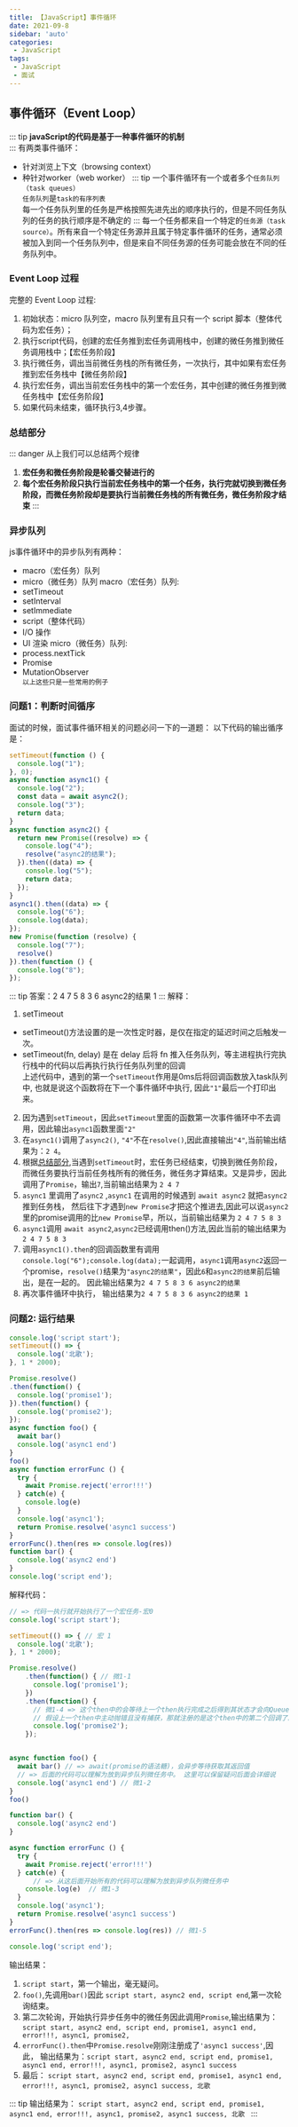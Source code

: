 ```yaml
---
title: 【JavaScript】事件循环
date: 2021-09-8
sidebar: 'auto'
categories:
 - JavaScript
tags:
 - JavaScript
 - 面试
---
```

## 事件循环（Event Loop）
::: tip
__javaScript的代码是基于一种事件循环的机制__   
:::
有两类事件循环：
- 针对浏览上下文（browsing context）
- 种针对worker（web worker）
::: tip
一个事件循环有一个或者多个`任务队列（task queues）`   
`任务队列`是`task的有序列表`    
每一个任务队列里的任务是严格按照先进先出的顺序执行的，但是不同任务队列的任务的执行顺序是不确定的
:::
每一个任务都来自一个特定的`任务源（task source）`。所有来自一个特定任务源并且属于特定事件循环的任务，通常必须被加入到同一个任务队列中，但是来自不同任务源的任务可能会放在不同的任务队列中。
### Event Loop 过程
完整的 Event Loop 过程:
1. 初始状态：micro 队列空，macro 队列里有且只有一个 script 脚本（整体代码为宏任务）；
2. 执行script代码，创建的宏任务推到宏任务调用栈中，创建的微任务推到微任务调用栈中；【宏任务阶段】
3. 执行微任务，调出当前微任务栈的所有微任务，一次执行，其中如果有宏任务推到宏任务栈中【微任务阶段】
4. 执行宏任务，调出当前宏任务栈中的第一个宏任务，其中创建的微任务推到微任务栈中【宏任务阶段】
5. 如果代码未结束，循环执行3,4步骤。
### 总结部分
::: danger
从上我们可以总结两个规律
1. __宏任务和微任务阶段是轮番交替进行的__
2. __每个宏任务阶段只执行当前宏任务栈中的第一个任务，执行完就切换到微任务阶段，而微任务阶段却是要执行当前微任务栈的所有微任务，微任务阶段才结束__
:::
### 异步队列
js事件循环中的异步队列有两种：
- macro（宏任务）队列
- micro（微任务）队列
macro（宏任务）队列:
- setTimeout
- setInterval
- setImmediate
- script（整体代码）
-  I/O 操作
-  UI 渲染
micro（微任务）队列:
- process.nextTick
- Promise
- MutationObserver   
`以上这些只是一些常用的例子`

### 问题1：判断时间循序
面试的时候，面试事件循环相关的问题必问一下的一道题：
以下代码的输出循序是：

``` js
setTimeout(function () {
  console.log("1");
}, 0);
async function async1() {
  console.log("2");
  const data = await async2();
  console.log("3");
  return data;
}
async function async2() {
  return new Promise((resolve) => {
    console.log("4");
    resolve("async2的结果");
  }).then((data) => {
    console.log("5");
    return data;
  });
}
async1().then((data) => {
  console.log("6");
  console.log(data);
});
new Promise(function (resolve) {
  console.log("7");
  resolve()
}).then(function () {
  console.log("8");
});
```

::: tip
答案：2 4 7 5 8 3 6 async2的结果 1
:::
解释：
1. setTimeout
- setTimeout()方法设置的是一次性定时器，是仅在指定的延迟时间之后触发一次。   
- setTimeout(fn, delay) 是在 delay 后将 fn 推入任务队列，等主进程执行完执行栈中的代码以后再执行执行任务队列里的回调   
上述代码中，遇到的第一个`setTimeout`作用是0ms后将回调函数放入task队列中, 也就是说这个函数将在下一个事件循环中执行, 因此`"1"`最后一个打印出来。
2. 因为遇到`setTimeout`，因此`setTimeout`里面的函数第一次事件循环中不去调用，因此输出`async1`函数里面`"2"`
3. 在`async1()`调用了`async2()`, `"4"`不在`resolve()`,因此直接输出`"4"`,当前输出结果为：`2 4`。
4. 根据[总结部分](#总结部分),当遇到`setTimeout`时，宏任务已经结束，切换到微任务阶段，而微任务要执行当前任务栈所有的微任务，微任务才算结束。又是异步，因此调用了`Promise`，输出`7`,当前输出结果为 `2 4 7`
5. `async1` 里调用了`async2` ,`async1` 在调用的时候遇到 `await async2` 就把`async2`推到任务栈， 然后往下才遇到`new Promise`才把这个推进去,因此可以说`async2`里的promise调用的比`new Promise`早，所以，当前输出结果为 `2 4 7 5 8 3`
6. `async1`调用 `await async2`,`async2`已经调用then()方法,因此当前的输出结果为`2 4 7 5 8 3`
7. 调用`async1().then`的回调函数里有调用`console.log("6");console.log(data);`一起调用，`async1`调用`async2`返回一个promise，`resolve()`结果为`"async2的结果"`，因此`6`和`async2的结果`前后输出，是在一起的。 因此输出结果为`2 4 7 5 8 3 6 async2的结果`
8. 再次事件循环中执行， 输出结果为`2 4 7 5 8 3 6 async2的结果 1`

### 问题2:  运行结果
```js
console.log('script start');
setTimeout(() => {
  console.log('北歌');
}, 1 * 2000);

Promise.resolve()
.then(function() {
  console.log('promise1');
}).then(function() {
  console.log('promise2');
});
async function foo() {
  await bar()
  console.log('async1 end')
}
foo()
async function errorFunc () {
  try {
    await Promise.reject('error!!!')
  } catch(e) {
    console.log(e)
  }
  console.log('async1');
  return Promise.resolve('async1 success')
}
errorFunc().then(res => console.log(res))
function bar() {
  console.log('async2 end') 
}
console.log('script end');
```

解释代码：
``` js
// => 代码一执行就开始执行了一个宏任务-宏0
console.log('script start'); 

setTimeout(() => { // 宏 1
  console.log('北歌');
}, 1 * 2000);

Promise.resolve()
    .then(function() { // 微1-1
      console.log('promise1');
    })
    .then(function() { 
      // 微1-4 => 这个then中的会等待上一个then执行完成之后得到其状态才会向Queue注册状态对应的回调，
      // 假设上一个then中主动抛错且没有捕获，那就注册的是这个then中的第二个回调了。
      console.log('promise2'); 
    });


async function foo() {
  await bar() // => await(promise的语法糖)，会异步等待获取其返回值
  // => 后面的代码可以理解为放到异步队列微任务中。 这里可以保留疑问后面会详细说
  console.log('async1 end') // 微1-2
}
foo()

function bar() {
  console.log('async2 end') 
}

async function errorFunc () {
  try {
    await Promise.reject('error!!!')
  } catch(e) {
      // => 从这后面开始所有的代码可以理解为放到异步队列微任务中
    console.log(e)  // 微1-3
  }
  console.log('async1');
  return Promise.resolve('async1 success')
}
errorFunc().then(res => console.log(res)) // 微1-5

console.log('script end');
```

输出结果：
1. `script start`，第一个输出，毫无疑问。
2. `foo()`,先调用`bar()`因此 `script start, async2 end, script end`,第一次轮询结束。
3. 第二次轮询，开始执行异步任务中的微任务因此调用`Promise`,输出结果为：`script start, async2 end, script end, promise1, async1 end, error!!!, async1, promise2,`
4. `errorFunc().then`中`Promise.resolve`刚刚注册成了`'async1 success'`,因此， 输出结果为：`script start, async2 end, script end, promise1, async1 end, error!!!, async1, promise2, async1 success`
5. 最后： `script start, async2 end, script end, promise1, async1 end, error!!!, async1, promise2, async1 success, 北歌 `

::: tip
输出结果为： `script start, async2 end, script end, promise1, async1 end, error!!!, async1, promise2, async1 success, 北歌 `
:::

